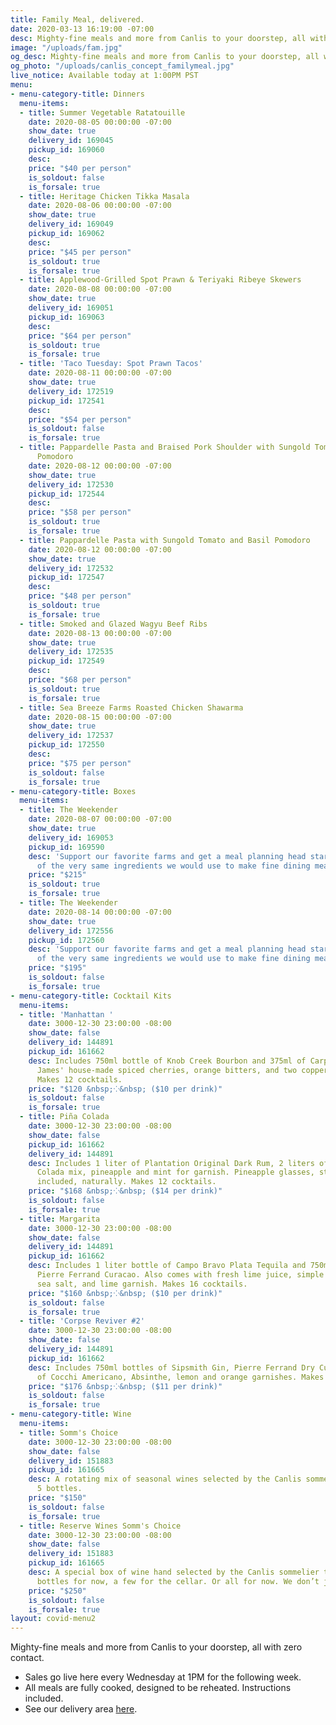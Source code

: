 ```yaml
---
title: Family Meal, delivered.
date: 2020-03-13 16:19:00 -07:00
desc: Mighty-fine meals and more from Canlis to your doorstep, all with zero contact.
image: "/uploads/fam.jpg"
og_desc: Mighty-fine meals and more from Canlis to your doorstep, all with zero contact.
og_photo: "/uploads/canlis_concept_familymeal.jpg"
live_notice: Available today at 1:00PM PST
menu:
- menu-category-title: Dinners
  menu-items:
  - title: Summer Vegetable Ratatouille
    date: 2020-08-05 00:00:00 -07:00
    show_date: true
    delivery_id: 169045
    pickup_id: 169060
    desc: 
    price: "$40 per person"
    is_soldout: false
    is_forsale: true
  - title: Heritage Chicken Tikka Masala
    date: 2020-08-06 00:00:00 -07:00
    show_date: true
    delivery_id: 169049
    pickup_id: 169062
    desc: 
    price: "$45 per person"
    is_soldout: true
    is_forsale: true
  - title: Applewood-Grilled Spot Prawn & Teriyaki Ribeye Skewers
    date: 2020-08-08 00:00:00 -07:00
    show_date: true
    delivery_id: 169051
    pickup_id: 169063
    desc: 
    price: "$64 per person"
    is_soldout: true
    is_forsale: true
  - title: 'Taco Tuesday: Spot Prawn Tacos'
    date: 2020-08-11 00:00:00 -07:00
    show_date: true
    delivery_id: 172519
    pickup_id: 172541
    desc: 
    price: "$54 per person"
    is_soldout: false
    is_forsale: true
  - title: Pappardelle Pasta and Braised Pork Shoulder with Sungold Tomato and Basil
      Pomodoro
    date: 2020-08-12 00:00:00 -07:00
    show_date: true
    delivery_id: 172530
    pickup_id: 172544
    desc: 
    price: "$58 per person"
    is_soldout: true
    is_forsale: true
  - title: Pappardelle Pasta with Sungold Tomato and Basil Pomodoro
    date: 2020-08-12 00:00:00 -07:00
    show_date: true
    delivery_id: 172532
    pickup_id: 172547
    desc: 
    price: "$48 per person"
    is_soldout: true
    is_forsale: true
  - title: Smoked and Glazed Wagyu Beef Ribs
    date: 2020-08-13 00:00:00 -07:00
    show_date: true
    delivery_id: 172535
    pickup_id: 172549
    desc: 
    price: "$68 per person"
    is_soldout: true
    is_forsale: true
  - title: Sea Breeze Farms Roasted Chicken Shawarma
    date: 2020-08-15 00:00:00 -07:00
    show_date: true
    delivery_id: 172537
    pickup_id: 172550
    desc: 
    price: "$75 per person"
    is_soldout: false
    is_forsale: true
- menu-category-title: Boxes
  menu-items:
  - title: The Weekender
    date: 2020-08-07 00:00:00 -07:00
    show_date: true
    delivery_id: 169053
    pickup_id: 169590
    desc: 'Support our favorite farms and get a meal planning head start with a box
      of the very same ingredients we would use to make fine dining meals from. '
    price: "$215"
    is_soldout: true
    is_forsale: true
  - title: The Weekender
    date: 2020-08-14 00:00:00 -07:00
    show_date: true
    delivery_id: 172556
    pickup_id: 172560
    desc: 'Support our favorite farms and get a meal planning head start with a box
      of the very same ingredients we would use to make fine dining meals from. '
    price: "$195"
    is_soldout: false
    is_forsale: true
- menu-category-title: Cocktail Kits
  menu-items:
  - title: 'Manhattan '
    date: 3000-12-30 23:00:00 -08:00
    show_date: false
    delivery_id: 144891
    pickup_id: 161662
    desc: Includes 750ml bottle of Knob Creek Bourbon and 375ml of Carpano Antica,
      James' house-made spiced cherries, orange bitters, and two copper garnish picks.
      Makes 12 cocktails.
    price: "$120 &nbsp;⁘&nbsp; ($10 per drink)"
    is_soldout: false
    is_forsale: true
  - title: Piña Colada
    date: 3000-12-30 23:00:00 -08:00
    show_date: false
    pickup_id: 161662
    delivery_id: 144891
    desc: Includes 1 liter of Plantation Original Dark Rum, 2 liters of Canlis Pina
      Colada mix, pineapple and mint for garnish. Pineapple glasses, straws and umbrellas
      included, naturally. Makes 12 cocktails.
    price: "$168 &nbsp;⁘&nbsp; ($14 per drink)"
    is_soldout: false
    is_forsale: true
  - title: Margarita
    date: 3000-12-30 23:00:00 -08:00
    show_date: false
    delivery_id: 144891
    pickup_id: 161662
    desc: Includes 1 liter bottle of Campo Bravo Plata Tequila and 750ml bottle of
      Pierre Ferrand Curacao. Also comes with fresh lime juice, simple syrup, Jacobsen
      sea salt, and lime garnish. Makes 16 cocktails.
    price: "$160 &nbsp;⁘&nbsp; ($10 per drink)"
    is_soldout: false
    is_forsale: true
  - title: 'Corpse Reviver #2'
    date: 3000-12-30 23:00:00 -08:00
    show_date: false
    delivery_id: 144891
    pickup_id: 161662
    desc: Includes 750ml bottles of Sipsmith Gin, Pierre Ferrand Dry Curacao and 375ml
      of Cocchi Americano, Absinthe, lemon and orange garnishes. Makes 16 cocktails.
    price: "$176 &nbsp;⁘&nbsp; ($11 per drink)"
    is_soldout: false
    is_forsale: true
- menu-category-title: Wine
  menu-items:
  - title: Somm's Choice
    date: 3000-12-30 23:00:00 -08:00
    show_date: false
    delivery_id: 151883
    pickup_id: 161665
    desc: A rotating mix of seasonal wines selected by the Canlis sommelier team.
      5 bottles.
    price: "$150"
    is_soldout: false
    is_forsale: true
  - title: Reserve Wines Somm's Choice
    date: 3000-12-30 23:00:00 -08:00
    show_date: false
    delivery_id: 151883
    pickup_id: 161665
    desc: A special box of wine hand selected by the Canlis sommelier team. A few
      bottles for now, a few for the cellar. Or all for now. We don’t judge. 5 bottles.
    price: "$250"
    is_soldout: false
    is_forsale: true
layout: covid-menu2
---
```


Mighty-fine meals and more from Canlis to your doorstep, all with zero contact.

- Sales go live here every Wednesday at 1PM for the following week.
- All meals are fully cooked, designed to be reheated. Instructions included.
- See our delivery area [here](/deliverymap).
